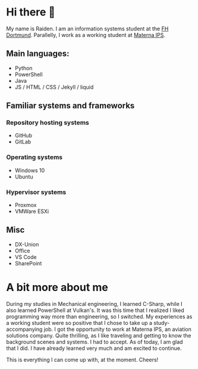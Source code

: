 # Hi there 👋

<!--**raiden-e/raiden-e** is a ✨ _special_ ✨ repository because its `README.md` (this file) appears on your GitHub profile.-->

My name is Raiden. I am an information systems student at the [FH Dortmund](https://www.fh-dortmund.de). Parallelly, I work as a working student at [Materna IPS](https://www.materna-ips.com).

## Main languages:

- Python
- PowerShell
- Java
- JS / HTML / CSS / Jekyll / liquid

## Familiar systems and frameworks

### Repository hosting systems

- GitHub
- GitLab

### Operating systems

- Windows 10
- Ubuntu

### Hypervisor systems

- Proxmox
- VMWare ESXi

## Misc

- DX-Union
- Office
- VS Code
- SharePoint

# A bit more about me

During my studies in Mechanical engineering, I learned C-Sharp, while I also learned PowerShell at Vulkan's. It was this time that I realized I liked programming way more than engineering, so I switched. My experiences as a working student were so positive that I chose to take up a study-accompanying job.
I got the opportunity to work at Materna IPS, an aviation solutions company. Quite thrilling, as I like traveling and getting to know the background scenes and systems. I had to accept. As of today, I am glad that I did. I have already learned very much and am excited to continue. 

This is everything I can come up with, at the moment. Cheers!
